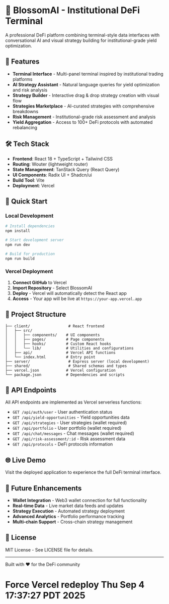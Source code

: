 # 🌸 BlossomAI - Institutional DeFi Terminal

A professional DeFi platform combining terminal-style data interfaces with conversational AI and visual strategy building for institutional-grade yield optimization.

## 🚀 Features

- **Terminal Interface** - Multi-panel terminal inspired by institutional trading platforms
- **AI Strategy Assistant** - Natural language queries for yield optimization and risk analysis
- **Strategy Builder** - Interactive drag & drop strategy creation with visual flow
- **Strategies Marketplace** - AI-curated strategies with comprehensive breakdowns
- **Risk Management** - Institutional-grade risk assessment and analysis
- **Yield Aggregation** - Access to 100+ DeFi protocols with automated rebalancing

## 🛠️ Tech Stack

- **Frontend**: React 18 + TypeScript + Tailwind CSS
- **Routing**: Wouter (lightweight router)
- **State Management**: TanStack Query (React Query)
- **UI Components**: Radix UI + Shadcn/ui
- **Build Tool**: Vite
- **Deployment**: Vercel

## 🚀 Quick Start

### Local Development
```bash
# Install dependencies
npm install

# Start development server
npm run dev

# Build for production
npm run build
```

### Vercel Deployment
1. **Connect GitHub** to Vercel
2. **Import Repository** - Select BlossomAI
3. **Deploy** - Vercel will automatically detect the React app
4. **Access** - Your app will be live at `https://your-app.vercel.app`

## 📁 Project Structure

```
├── client/                 # React frontend
│   ├── src/
│   │   ├── components/    # UI components
│   │   ├── pages/         # Page components
│   │   ├── hooks/         # Custom React hooks
│   │   └── lib/           # Utilities and configurations
│   ├── api/               # Vercel API functions
│   └── index.html         # Entry point
├── server/                 # Express server (local development)
├── shared/                 # Shared schemas and types
├── vercel.json            # Vercel configuration
└── package.json           # Dependencies and scripts
```

## 🔌 API Endpoints

All API endpoints are implemented as Vercel serverless functions:

- `GET /api/auth/user` - User authentication status
- `GET /api/yield-opportunities` - Yield opportunities data
- `GET /api/strategies` - User strategies (wallet required)
- `GET /api/portfolio` - User portfolio (wallet required)
- `GET /api/chat/messages` - Chat messages (wallet required)
- `GET /api/risk-assessment/:id` - Risk assessment data
- `GET /api/protocols` - DeFi protocols information

## 🌐 Live Demo

Visit the deployed application to experience the full DeFi terminal interface.

## 🔮 Future Enhancements

- **Wallet Integration** - Web3 wallet connection for full functionality
- **Real-time Data** - Live market data feeds and updates
- **Strategy Execution** - Automated strategy deployment
- **Advanced Analytics** - Portfolio performance tracking
- **Multi-chain Support** - Cross-chain strategy management

## 📝 License

MIT License - See LICENSE file for details.

---

Built with ❤️ for the DeFi community
# Force Vercel redeploy Thu Sep  4 17:37:27 PDT 2025
